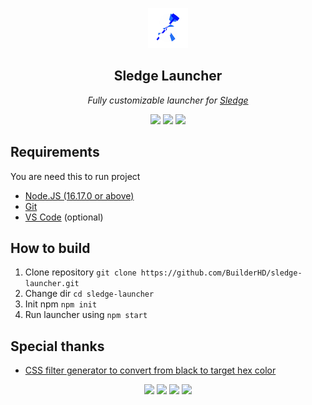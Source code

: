 <p align="center"><img src="img/icon.png"></img></p>
<h2 align="center">Sledge Launcher</h2>
<p align="center">
<i>Fully customizable launcher for <a href="https://github.com/44lr/sledge">Sledge</a></i>
<p align="center">
<img src="https://img.shields.io/github/downloads/BuilderHD/sledge-launcher/total?style=flat-square"></img>
<img src="https://img.shields.io/tokei/lines/github/BuilderHD/sledge-launcher?style=flat-square"></img>
<img src="https://img.shields.io/github/last-commit/BuilderHD/sledge-launcher?style=flat-square"></img>
</p>

## Requirements
You are need this to run project
* [Node.JS (16.17.0 or above)](https://nodejs.org/)
* [Git](https://git-scm.com/)
* [VS Code](https://code.visualstudio.com/) (optional)

## How to build
1. Clone repository ``git clone https://github.com/BuilderHD/sledge-launcher.git``
2. Change dir ``cd sledge-launcher``
3. Init npm ``npm init``
4. Run launcher using ``npm start``

## Special thanks
* [CSS filter generator to convert from black to target hex color](https://codepen.io/sosuke/pen/Pjoqqp)

<p align="center">
<a href="https://electronjs.org"><img src="https://github.com/rahul-jha98/README_icons/blob/main/language_and_tools/square/html/html.png" style="width: 50px;"></img></a>
<a href="https://electronjs.org"><img src="https://github.com/rahul-jha98/README_icons/blob/main/language_and_tools/square/css/css.png" style="width: 50px;"></img></a>
<a href="https://electronjs.org"><img src="https://github.com/rahul-jha98/README_icons/blob/main/language_and_tools/square/javascript/javascript.png" style="width: 50px;"></img></a>
<a href="https://electronjs.org"><img src="https://avatars.githubusercontent.com/u/13409222?s=50"></img></a></p>